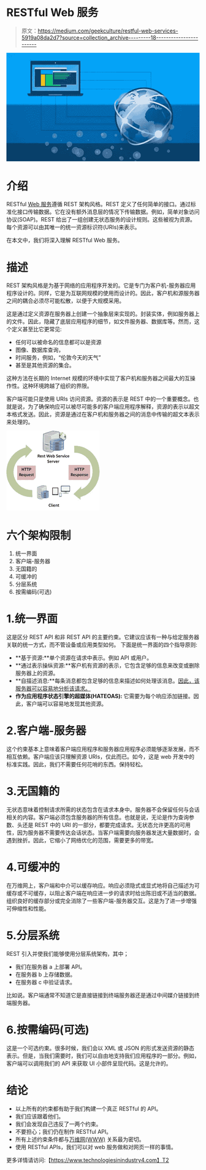 # RESTful Web 服务

> 原文：<https://medium.com/geekculture/restful-web-services-5919a08da2d7?source=collection_archive---------18----------------------->

![](img/21a8c2a141502440ef9da65924336644.png)

# 介绍

RESTful [Web 服务](https://www.technologiesinindustry4.com/2020/12/how-websites-are-created.html)遵循 REST 架构风格。REST 定义了任何简单的接口。通过标准化接口传输数据。它在没有额外消息层的情况下传输数据。例如，简单对象访问协议(SOAP)。REST 给出了一组创建无状态服务的设计规则。这些被视为资源。每个资源可以由其唯一的统一资源标识符(URIs)来表示。

在本文中，我们将深入理解 RESTful Web 服务。

# 描述

REST 架构风格是为基于网络的应用程序开发的。它是专门为客户机-服务器应用程序设计的。同样，它是为互联网规模的使用而设计的。因此，客户机和源服务器之间的耦合必须尽可能松散，以便于大规模采用。

这是通过定义资源在服务器上创建一个抽象层来实现的。封装实体，例如服务器上的文件。因此，隐藏了底层应用程序的细节，如文件服务器、数据库等。然而，这个定义甚至比它更常见:

*   任何可以被命名的信息都可以是资源
*   图像、数据库查询，
*   时间服务，例如，“伦敦今天的天气”
*   甚至是其他资源的集合。

这种方法在长期的 Internet 规模的环境中实现了客户机和服务器之间最大的互操作性。这种环境跨越了组织的界限。

客户端可能只是使用 URIs 访问资源。资源的表示是 REST 中的一个重要概念。也就是说，为了确保响应可以被尽可能多的客户端应用程序解释，资源的表示以超文本格式发送。因此，资源是通过在客户机和服务器之间的消息中传输的超文本表示来处理的。

![](img/4df1bc3616ee2fdb869776b89b43595d.png)

# 六个架构限制

1.  统一界面
2.  客户端-服务器
3.  无国籍的
4.  可缓冲的
5.  分层系统
6.  按需编码(可选)

# 1.统一界面

这是区分 REST API 和非 REST API 的主要约束。它建议应该有一种与给定服务器关联的统一方式，而不管设备或应用类型如何。
下面是统一界面的四个指导原则:

*   **基于资源:**单个资源在请求中表示。例如 API 或用户。
*   **通过表示操纵资源:**客户机有资源的表示，它包含足够的信息来改变或删除服务器上的资源。
*   **自描述消息:**每条消息都包含足够的信息来描述如何处理该消息。[因此，该服务器可以容易地分析该请求。](https://www.technologiesinindustry4.com/2020/12/how-websites-are-created.html)
*   **作为应用程序状态引擎的超媒体(HATEOAS):** 它需要为每个响应添加链接。因此，客户端可以容易地发现其他资源。

# 2.客户端-服务器

这个约束基本上意味着客户端应用程序和服务器应用程序必须能够逐渐发展，而不相互依赖。客户端应该只理解资源 URIs，仅此而已。如今，这是 web 开发中的标准实践。因此，我们不需要任何花哨的东西。保持轻松。

# 3.无国籍的

无状态意味着控制请求所需的状态包含在请求本身中。服务器不会保留任何与会话相关的内容。客户端必须包含服务器的所有信息。也就是说，无论是作为查询参数、头还是 REST 中的 URI 的一部分，都要完成请求。无状态允许更高的可用性，因为服务器不需要传达会话状态。当客户端需要向服务器发送大量数据时，会遇到挫折。因此，它缩小了网络优化的范围，需要更多的带宽。

# 4.可缓冲的

在万维网上，客户端和中介可以缓存响应。响应必须隐式或显式地将自己描述为可缓存或不可缓存，以阻止客户端在响应进一步的请求时给出陈旧或不适当的数据。组织良好的缓存部分或完全消除了一些客户端-服务器交互。这是为了进一步增强可伸缩性和性能。

# 5.分层系统

REST 引入并使我们能够使用分层系统架构，其中；

*   我们在服务器 a 上部署 API。
*   在服务器 b 上存储数据。
*   在服务器 c 中验证请求。

比如说。客户端通常不知道它是直接链接到终端服务器还是通过中间媒介链接到终端服务器。

# 6.按需编码(可选)

这是一个可选约束。很多时候，我们会以 XML 或 JSON 的形式发送资源的静态表示。但是，当我们需要时，我们可以自由地支持我们应用程序的一部分。例如，客户端可以调用我们的 API 来获取 UI 小部件呈现代码。这是允许的。

# 结论

*   以上所有的约束都有助于我们构建一个真正 RESTful 的 API。
*   我们应该跟着他们。
*   我们会发现自己违反了一两个约束。
*   不要担心；我们仍在制作 RESTful API。
*   所有上述约束条件都与[万维网(WWW)](https://www.technologiesinindustry4.com/2020/12/how-websites-are-created.html) 关系最为密切。
*   使用 RESTful APIs，我们可以对 web 服务做和对网页一样的事情。

更多详情请访问:【https://www.technologiesinindustry4.com】T2